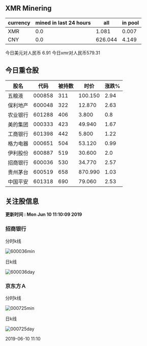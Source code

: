 ## XMR Minering

|currency|mined in last 24 hours|all|in pool|
|---|---|---|---|
|XMR|0.0|1.081|0.007|
|CNY|0.0|626.044|4.149|

今日美元对人民币 6.91	今日xmr对人民币579.31


## 今日重仓股 

|股名|代码|被持数|时价|涨跌%|
|---|---|---|---|---|
|五粮液|000858|311|100.150|2.94|
|保利地产|600048|322|12.870|2.63|
|农业银行|601288|406|3.800|0.8|
|美的集团|000333|423|49.940|1.67|
|工商银行|601398|442|5.800|1.22|
|格力电器|000651|504|53.120|0.99|
|伊利股份|600887|519|30.600|2.0|
|招商银行|600036|530|34.770|2.57|
|贵州茅台|600519|658|870.990|1.03|
|中国平安|601318|690|79.060|2.53|

## 关注股信息
**更新时间 : Mon Jun 10 11:10:09 2019**
### 招商银行 
分时k线

![600036min](http://image.sinajs.cn/newchart/min/n/sh600036.gif)

日k线

![600036day](http://image.sinajs.cn/newchart/daily/n/sh600036.gif)

### 京东方Ａ 
分时k线

![000725min](http://image.sinajs.cn/newchart/min/n/sz000725.gif)

日k线

![000725day](http://image.sinajs.cn/newchart/daily/n/sz000725.gif)

2019-06-10 11:10